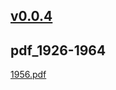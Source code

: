 ## [v0.0.4](https://github.com/littleflute/new-yorker1/edit/master/README.md)

## pdf_1926-1964

[1956.pdf](PDF_1925-1964/1956.pdf)
